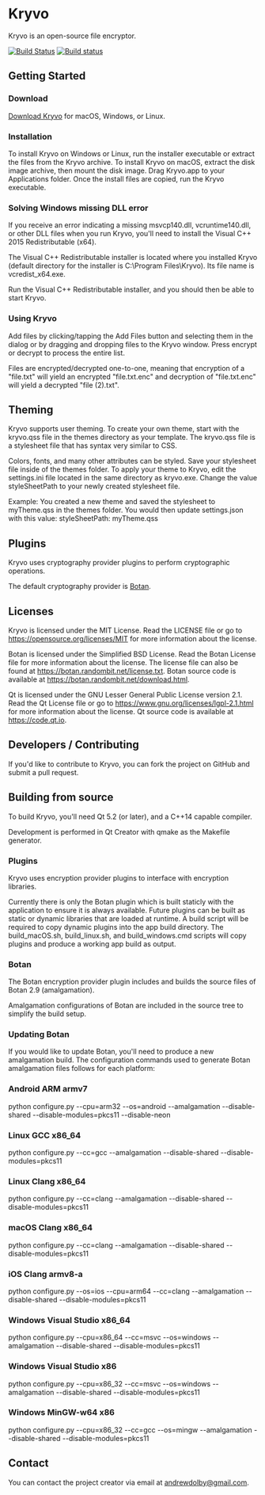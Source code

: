 # Kryvo

Kryvo is an open-source file encryptor.

[![Build Status](https://travis-ci.com/adolby/Kryvo.svg?branch=master)](https://travis-ci.com/adolby/Kryvo) [![Build status](https://ci.appveyor.com/api/projects/status/9idpva2lb6w4pwpe/branch/master?svg=true)](https://ci.appveyor.com/project/adolby/kryvo/branch/master)

## Getting Started

### Download
[Download Kryvo](https://github.com/adolby/Kryvo/releases) for macOS, Windows, or Linux.

### Installation
To install Kryvo on Windows or Linux, run the installer executable or extract the files from the Kryvo archive. To install Kryvo on macOS, extract the disk image archive, then mount the disk image. Drag Kryvo.app to your Applications folder. Once the install files are copied, run the Kryvo executable.

### Solving Windows missing DLL error
If you receive an error indicating a missing msvcp140.dll, vcruntime140.dll, or other DLL files when you run Kryvo, you'll need to install the Visual C++ 2015 Redistributable (x64).

The Visual C++ Redistributable installer is located where you installed Kryvo (default directory for the installer is C:\Program Files\Kryvo\). Its file name is vcredist_x64.exe.

Run the Visual C++ Redistributable installer, and you should then be able to start Kryvo.

### Using Kryvo
Add files by clicking/tapping the Add Files button and selecting them in the dialog or by dragging and dropping files to the Kryvo window. Press encrypt or decrypt to process the entire list.

Files are encrypted/decrypted one-to-one, meaning that encryption of a "file.txt" will yield an encrypted "file.txt.enc" and decryption of "file.txt.enc" will yield a decrypted "file (2).txt".

## Theming

Kryvo supports user theming. To create your own theme, start with the kryvo.qss file in the themes directory as your template. The kryvo.qss file is a stylesheet file that has syntax very similar to CSS.

Colors, fonts, and many other attributes can be styled. Save your stylesheet file inside of the themes folder. To apply your theme to Kryvo, edit the settings.ini file located in the same directory as kryvo.exe. Change the value styleSheetPath to your newly created stylesheet file.

Example: You created a new theme and saved the stylesheet to myTheme.qss in the themes folder. You would then update settings.json with this value: styleSheetPath: myTheme.qss

## Plugins

Kryvo uses cryptography provider plugins to perform cryptographic operations.

The default cryptography provider is [Botan](https://botan.randombit.net/).

## Licenses

Kryvo is licensed under the MIT License. Read the LICENSE file or go to https://opensource.org/licenses/MIT for more information about the license.

Botan is licensed under the Simplified BSD License. Read the Botan License file for more information about the license. The license file can also be found at https://botan.randombit.net/license.txt.
Botan source code is available at https://botan.randombit.net/download.html.

Qt is licensed under the GNU Lesser General Public License version 2.1. Read the Qt License file or go to https://www.gnu.org/licenses/lgpl-2.1.html for more information about the license.
Qt source code is available at https://code.qt.io.

## Developers / Contributing

If you'd like to contribute to Kryvo, you can fork the project on GitHub and submit a pull request.

## Building from source
To build Kryvo, you'll need Qt 5.2 (or later), and a C++14 capable compiler.

Development is performed in Qt Creator with qmake as the Makefile generator.

### Plugins
Kryvo uses encryption provider plugins to interface with encryption libraries.

Currently there is only the Botan plugin which is built staticly with the application to ensure it is always available. Future plugins can be built as static or dynamic libraries that are loaded at runtime. A build script will be required to copy dynamic plugins into the app build directory. The build_macOS.sh, build_linux.sh, and build_windows.cmd scripts will copy plugins and produce a working app build as output.

### Botan
The Botan encryption provider plugin includes and builds the source files of Botan 2.9 (amalgamation).

Amalgamation configurations of Botan are included in the source tree to simplify the build setup.

### Updating Botan
If you would like to update Botan, you'll need to produce a new amalgamation build. The configuration commands used to generate Botan amalgamation files follows for each platform:

### Android ARM armv7
python configure.py --cpu=arm32 --os=android --amalgamation --disable-shared --disable-modules=pkcs11 --disable-neon

### Linux GCC x86_64
python configure.py --cc=gcc --amalgamation --disable-shared --disable-modules=pkcs11

### Linux Clang x86_64
python configure.py --cc=clang --amalgamation --disable-shared --disable-modules=pkcs11

### macOS Clang x86_64
python configure.py --cc=clang --amalgamation --disable-shared --disable-modules=pkcs11

### iOS Clang armv8-a
python configure.py --os=ios --cpu=arm64 --cc=clang --amalgamation --disable-shared --disable-modules=pkcs11

### Windows Visual Studio x86_64
python configure.py --cpu=x86_64 --cc=msvc --os=windows --amalgamation --disable-shared --disable-modules=pkcs11

### Windows Visual Studio x86
python configure.py --cpu=x86_32 --cc=msvc --os=windows --amalgamation --disable-shared --disable-modules=pkcs11

### Windows MinGW-w64 x86
python configure.py --cpu=x86_32 --cc=gcc --os=mingw --amalgamation --disable-shared --disable-modules=pkcs11

## Contact

You can contact the project creator via email at andrewdolby@gmail.com.
